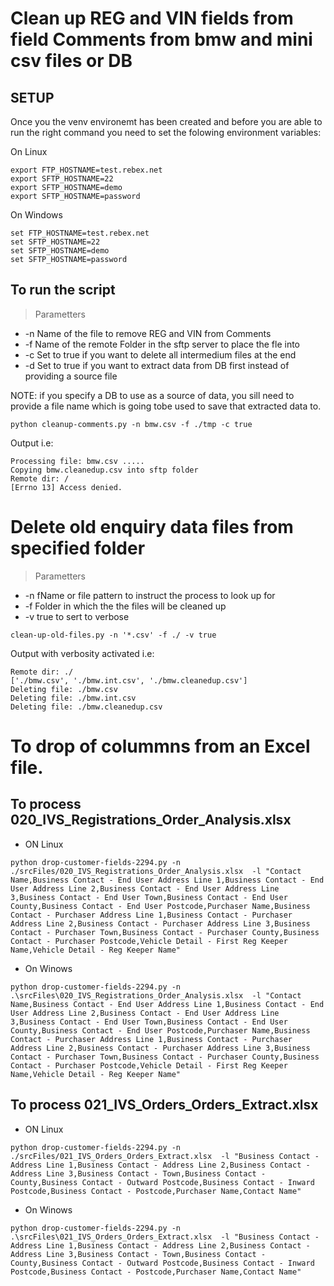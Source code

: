 # Clean up REG and VIN fields from field Comments from bmw and mini csv files or DB

## SETUP 
Once you the venv environemt has been created and before you are able to run the right command you need to set the folowing environment variables:

On Linux
```
export FTP_HOSTNAME=test.rebex.net
export SFTP_HOSTNAME=22 
export SFTP_HOSTNAME=demo
export SFTP_HOSTNAME=password
```

On Windows
```
set FTP_HOSTNAME=test.rebex.net
set SFTP_HOSTNAME=22 
set SFTP_HOSTNAME=demo
set SFTP_HOSTNAME=password
```


## To run the script

> Parametters
* -n Name of the file to remove REG and VIN from Comments
* -f Name of the remote Folder in the sftp server to place the fle into
* -c Set to true if you want to delete all intermedium files at the end
* -d Set to true if you want to extract data from DB first instead of providing a source file

NOTE: if you specify a DB to use as a source of data, you sill need to provide a file name which is going tobe used to save that extracted data to.

```
python cleanup-comments.py -n bmw.csv -f ./tmp -c true 
```


Output i.e: 
```
Processing file: bmw.csv .....
Copying bmw.cleanedup.csv into sftp folder
Remote dir: /
[Errno 13] Access denied.
```

# Delete old enquiry data files from specified folder

> Parametters
* -n fName or file pattern to instruct the process to look up for 
* -f Folder in which the the files will be cleaned up
* -v true to sert to verbose


```
clean-up-old-files.py -n '*.csv' -f ./ -v true
```

Output with verbosity activated i.e: 
```
Remote dir: ./
['./bmw.csv', './bmw.int.csv', './bmw.cleanedup.csv']
Deleting file: ./bmw.csv
Deleting file: ./bmw.int.csv
Deleting file: ./bmw.cleanedup.csv
```

# To drop of colummns from an Excel file.

## To process 020_IVS_Registrations_Order_Analysis.xlsx
* ON Linux
```
python drop-customer-fields-2294.py -n ./srcFiles/020_IVS_Registrations_Order_Analysis.xlsx  -l "Contact Name,Business Contact - End User Address Line 1,Business Contact - End User Address Line 2,Business Contact - End User Address Line 3,Business Contact - End User Town,Business Contact - End User County,Business Contact - End User Postcode,Purchaser Name,Business Contact - Purchaser Address Line 1,Business Contact - Purchaser Address Line 2,Business Contact - Purchaser Address Line 3,Business Contact - Purchaser Town,Business Contact - Purchaser County,Business Contact - Purchaser Postcode,Vehicle Detail - First Reg Keeper Name,Vehicle Detail - Reg Keeper Name"
```

* On Winows 

```
python drop-customer-fields-2294.py -n .\srcFiles\020_IVS_Registrations_Order_Analysis.xlsx  -l "Contact Name,Business Contact - End User Address Line 1,Business Contact - End User Address Line 2,Business Contact - End User Address Line 3,Business Contact - End User Town,Business Contact - End User County,Business Contact - End User Postcode,Purchaser Name,Business Contact - Purchaser Address Line 1,Business Contact - Purchaser Address Line 2,Business Contact - Purchaser Address Line 3,Business Contact - Purchaser Town,Business Contact - Purchaser County,Business Contact - Purchaser Postcode,Vehicle Detail - First Reg Keeper Name,Vehicle Detail - Reg Keeper Name"
```

## To process 021_IVS_Orders_Orders_Extract.xlsx

* ON Linux
```
python drop-customer-fields-2294.py -n ./srcFiles/021_IVS_Orders_Orders_Extract.xlsx  -l "Business Contact - Address Line 1,Business Contact - Address Line 2,Business Contact - Address Line 3,Business Contact - Town,Business Contact - County,Business Contact - Outward Postcode,Business Contact - Inward Postcode,Business Contact - Postcode,Purchaser Name,Contact Name"
```

* On Winows 

```
python drop-customer-fields-2294.py -n .\srcFiles\021_IVS_Orders_Orders_Extract.xlsx  -l "Business Contact - Address Line 1,Business Contact - Address Line 2,Business Contact - Address Line 3,Business Contact - Town,Business Contact - County,Business Contact - Outward Postcode,Business Contact - Inward Postcode,Business Contact - Postcode,Purchaser Name,Contact Name"
```
